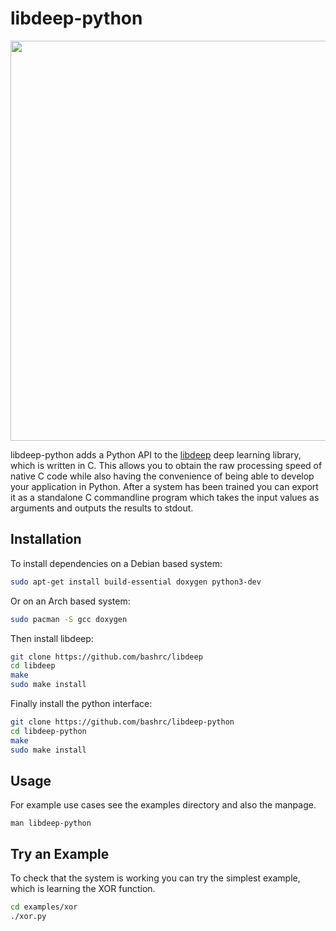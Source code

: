# libdeep-python

<img src="https://github.com/bashrc/libdeep-python/blob/master/img/trainingexample.jpg?raw=true" width=640/>

libdeep-python adds a Python API to the [libdeep](https://github.com/bashrc/libdeep) deep learning library, which is written in C. This allows you to obtain the raw processing speed of native C code while also having the convenience of being able to develop your application in Python. After a system has been trained you can export it as a standalone C commandline program which takes the input values as arguments and outputs the results to stdout.

Installation
------------

To install dependencies on a Debian based system:

``` bash
sudo apt-get install build-essential doxygen python3-dev
```

Or on an Arch based system:

``` bash
sudo pacman -S gcc doxygen
```

Then install libdeep:

``` bash
git clone https://github.com/bashrc/libdeep
cd libdeep
make
sudo make install
```

Finally install the python interface:

``` bash
git clone https://github.com/bashrc/libdeep-python
cd libdeep-python
make
sudo make install
```

Usage
-----

For example use cases see the examples directory and also the manpage.

    man libdeep-python

Try an Example
--------------

To check that the system is working you can try the simplest example, which is learning the XOR function.

``` bash
cd examples/xor
./xor.py
```
